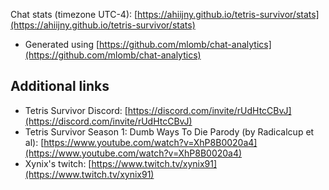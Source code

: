 Chat stats (timezone UTC-4): [https://ahiijny.github.io/tetris-survivor/stats](https://ahiijny.github.io/tetris-survivor/stats)

- Generated using [https://github.com/mlomb/chat-analytics](https://github.com/mlomb/chat-analytics)

## Additional links

- Tetris Survivor Discord: [https://discord.com/invite/rUdHtcCBvJ](https://discord.com/invite/rUdHtcCBvJ)
- Tetris Survivor Season 1: Dumb Ways To Die Parody (by Radicalcup et al): [https://www.youtube.com/watch?v=XhP8B0020a4](https://www.youtube.com/watch?v=XhP8B0020a4)
- Xynix's twitch: [https://www.twitch.tv/xynix91](https://www.twitch.tv/xynix91)
